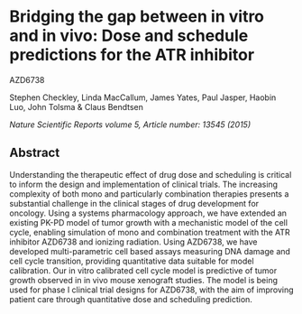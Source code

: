 # Bridging the gap between in vitro and in vivo: Dose and schedule predictions for the ATR inhibitor
AZD6738

Stephen Checkley, Linda MacCallum, James Yates, Paul Jasper, Haobin Luo, John Tolsma & Claus Bendtsen 

_Nature Scientific Reports volume 5, Article number: 13545 (2015)_

## Abstract

Understanding the therapeutic effect of drug dose and scheduling is critical to inform the design and implementation of clinical trials. The increasing complexity of both mono and particularly combination therapies presents a substantial challenge in the clinical stages of drug development for oncology. Using a systems pharmacology approach, we have extended an existing PK-PD model of tumor growth with a mechanistic model of the cell cycle, enabling simulation of mono and combination treatment with the ATR inhibitor AZD6738 and ionizing radiation. Using AZD6738, we have developed multi-parametric cell based assays measuring DNA damage and cell cycle transition, providing quantitative data suitable for model calibration. Our in vitro calibrated cell cycle model is predictive of tumor growth observed in in vivo mouse xenograft studies. The model is being used for phase I clinical trial designs for AZD6738, with the aim of improving patient care through quantitative dose and scheduling prediction.
